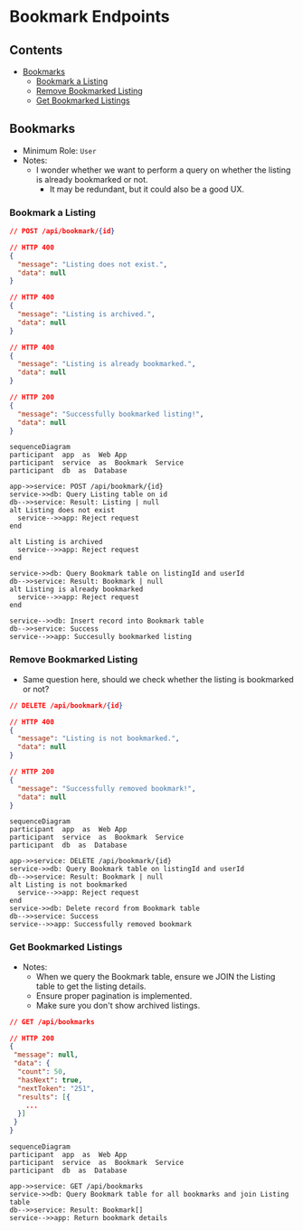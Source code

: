 # Bookmark Endpoints

## Contents

- [Bookmarks](#bookmarks)
  - [Bookmark a Listing](#bookmark-a-listing)
  - [Remove Bookmarked Listing](#remove-bookmarked-listing)
  - [Get Bookmarked Listings](#get-bookmarked-listings)

## Bookmarks

- Minimum Role: `User`
- Notes:
  - I wonder whether we want to perform a query on whether the listing is already bookmarked or not.
    - It may be redundant, but it could also be a good UX.

### Bookmark a Listing

```json
// POST /api/bookmark/{id}

// HTTP 400
{
  "message": "Listing does not exist.",
  "data": null
}

// HTTP 400
{
  "message": "Listing is archived.",
  "data": null
}

// HTTP 400
{
  "message": "Listing is already bookmarked.",
  "data": null
}

// HTTP 200
{
  "message": "Successfully bookmarked listing!",
  "data": null
}
```

```mermaid
sequenceDiagram
participant  app  as  Web App
participant  service  as  Bookmark  Service
participant  db  as  Database

app->>service: POST /api/bookmark/{id}
service->>db: Query Listing table on id
db-->>service: Result: Listing | null
alt Listing does not exist
  service-->>app: Reject request
end

alt Listing is archived
  service-->>app: Reject request
end

service->>db: Query Bookmark table on listingId and userId
db-->>service: Result: Bookmark | null
alt Listing is already bookmarked
  service-->>app: Reject request
end

service-->>db: Insert record into Bookmark table
db-->>service: Success
service-->>app: Succesully bookmarked listing
```

### Remove Bookmarked Listing

- Same question here, should we check whether the listing is bookmarked or not?

```json
// DELETE /api/bookmark/{id}

// HTTP 400
{
  "message": "Listing is not bookmarked.",
  "data": null
}

// HTTP 200
{
  "message": "Successfully removed bookmark!",
  "data": null
}
```

```mermaid
sequenceDiagram
participant  app  as  Web App
participant  service  as  Bookmark  Service
participant  db  as  Database

app->>service: DELETE /api/bookmark/{id}
service->>db: Query Bookmark table on listingId and userId
db-->>service: Result: Bookmark | null
alt Listing is not bookmarked
  service-->>app: Reject request
end
service->>db: Delete record from Bookmark table
db-->>service: Success
service-->>app: Successfully removed bookmark
```

### Get Bookmarked Listings

- Notes:
  - When we query the Bookmark table, ensure we JOIN the Listing table to get the listing details.
  - Ensure proper pagination is implemented.
  - Make sure you don't show archived listings.

```json
// GET /api/bookmarks

// HTTP 200
{
 "message": null,
 "data": {
  "count": 50,
  "hasNext": true,
  "nextToken": "251",
  "results": [{
    ...
  }]
 }
}
```

```mermaid
sequenceDiagram
participant  app  as  Web App
participant  service  as  Bookmark  Service
participant  db  as  Database

app->>service: GET /api/bookmarks
service->>db: Query Bookmark table for all bookmarks and join Listing table
db-->>service: Result: Bookmark[]
service-->>app: Return bookmark details
```
